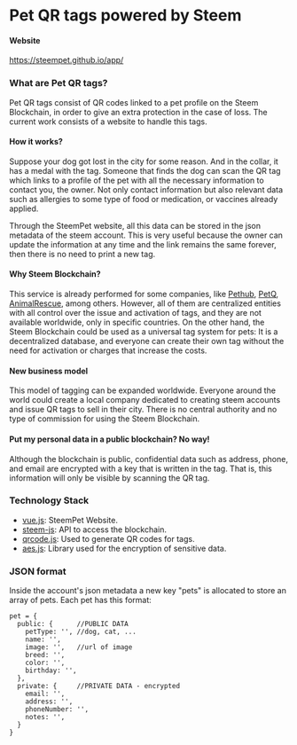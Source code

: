 # Pet QR tags powered by Steem

#### Website
https://steempet.github.io/app/

### What are Pet QR tags?
Pet QR tags consist of QR codes linked to a pet profile on the Steem Blockchain, in order to give an extra protection in the case of loss. The current work consists of a website to handle this tags.

#### How it works?
Suppose your dog got lost in the city for some reason. And in the collar, it has a medal with the tag. Someone that finds the dog can scan the QR tag which links to a profile of the pet with all the necessary information to contact you, the owner. Not only contact information but also relevant data such as allergies to some type of food or medication, or vaccines already applied.

Through the SteemPet website, all this data can be stored in the json metadata of the steem account. This is very useful because the owner can update the information at any time and the link remains the same forever, then there is no need to print a new tag.

#### Why Steem Blockchain?
This service is already performed for some companies, like [Pethub](pethub.com), [PetQ](petq.me), [AnimalRescue](https://animalrescue.com/), among others. However, all of them are centralized entities with all control over the issue and activation of tags, and they are not available worldwide, only in specific countries. On the other hand, the Steem Blockchain could be used as a universal tag system for pets: It is a decentralized database, and everyone can create their own tag without the need for activation or charges that increase the costs.

#### New business model
This model of tagging can be expanded worldwide. Everyone around the world could create a local company dedicated to creating steem accounts and issue QR tags to sell in their city. There is no central authority and no type of commission for using the Steem Blockchain.

#### Put my personal data in a public blockchain? No way!
Although the blockchain is public, confidential data such as address, phone, and email are encrypted with a key that is written in the tag. That is, this information will only be visible by scanning the QR tag.

### Technology Stack
- [vue.js](https://vuejs.org): SteemPet Website.
- [steem-js](https://github.com/steemit/steem-js): API to access the blockchain.
- [qrcode.js](https://github.com/davidshimjs/qrcodejs): Used to generate QR codes for tags.
- [aes.js](https://cdnjs.cloudflare.com/ajax/libs/crypto-js/3.1.2/rollups/aes.js): Library used for the encryption of sensitive data. 

### JSON format
Inside the account's json metadata a new key "pets" is allocated to store an array of pets. Each pet has this format:
```
pet = {
  public: {      //PUBLIC DATA
    petType: '', //dog, cat, ...
    name: '',
    image: '',   //url of image
    breed: '',
    color: '',
    birthday: '',
  },
  private: {     //PRIVATE DATA - encrypted
    email: '',
    address: '',
    phoneNumber: '',
    notes: '',
  }
}
```
